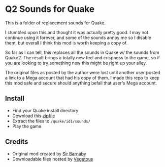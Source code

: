 # Q2 Sounds for Quake

This is a folder of replacement sounds for Quake.

I stumbled upon this and thought it was actually pretty good.  I may not continue using it forever, and some of the sounds annoy me so I disable them, but overall I think this mod is worth keeping a copy of.

So far as I can tell, this replaces all the sounds in Quake w/ the sounds from Quake2.  The result brings a totally new feel and crispness to the game, so if you are looking to try something new this might be right up your alley.

The original files as posted by the author were lost until another user posted a link to a Mega account that had his copy of them.  I made this repo to keep this mod safe and secure should anything befall that user's Mega account.

## Install

- Find your Quake install directory
- Download this [zipfile](https://github.com/whipowill/quake-mod-q2sounds/archive/master.zip)
- Extract the files to ``/quake/id1/sounds/``
- Play the game

## Credits

- Original mod created by [Sir Barnaby](https://quakeone.com/forum/quake-mod-releases/finished-works/276140-enhanced-sounds-for-quake)
- Downloadable files hosted by [Vegetous](https://mega.nz/folder/8B5VRLbK#Eoj1MknfaW85dZPNZNg8Yw)